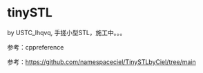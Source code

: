 # tinySTL
by USTC_lhqvq, 手搓小型STL，施工中。。。

参考：cppreference

参考：https://github.com/namespaceciel/TinySTLbyCiel/tree/main
